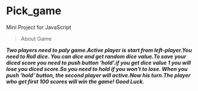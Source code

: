 # Pick_game
Mini Project for JavaScript

> About Game

***Two players need to paly game.Active player is start from left-player.You need to Roll dice. You can dice and get random dice value.To save 
your diced score you need to push button 'hold'.if you get dice value 1 you will lose you diced score.So you need to hold if you won't to lose. When you
push 'hold'  button, the second player will active.Now his turn.The player who get first 100 scores will win the game! Good Luck.***
